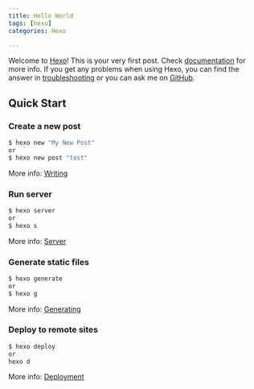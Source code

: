```yaml
---
title: Hello World
tags: [hexo]
categories: Hexo

---
```

Welcome to [Hexo](https://hexo.io/)! This is your very first post. Check [documentation](https://hexo.io/docs/) for more info. If you get any problems when using Hexo, you can find the answer in [troubleshooting](https://hexo.io/docs/troubleshooting.html) or you can ask me on [GitHub](https://github.com/hexojs/hexo/issues).
<!-- more -->

## Quick Start

### Create a new post

``` bash
$ hexo new "My New Post"
or
$ hexo new post "test"
```

More info: [Writing](https://hexo.io/docs/writing.html)

### Run server

``` bash
$ hexo server
or
$ hexo s
```

More info: [Server](https://hexo.io/docs/server.html)

### Generate static files

``` bash
$ hexo generate
or
$ hexo g
```

More info: [Generating](https://hexo.io/docs/generating.html)

### Deploy to remote sites

``` bash
$ hexo deploy
or
hexo d
```

More info: [Deployment](https://hexo.io/docs/deployment.html)

